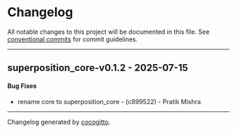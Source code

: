 # Changelog
All notable changes to this project will be documented in this file. See [conventional commits](https://www.conventionalcommits.org/) for commit guidelines.

- - -
## superposition_core-v0.1.2 - 2025-07-15
#### Bug Fixes
- rename core to superposition_core - (c899522) - Pratik Mishra

- - -

Changelog generated by [cocogitto](https://github.com/cocogitto/cocogitto).